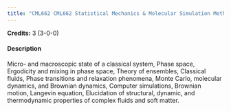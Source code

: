 ```yaml
---
title: "CML662 CML662 Statistical Mechanics & Molecular Simulation Methods"
---
```

**Credits:** 3 (3-0-0)

#### Description
Micro- and macroscopic state of a classical system, Phase space, Ergodicity and mixing in phase space, Theory of ensembles, Classical fluids, Phase transitions and relaxation phenomena, Monte Carlo, molecular dynamics, and Brownian dynamics, Computer simulations, Brownian motion, Langevin equation, Elucidation of structural, dynamic, and thermodynamic properties of complex fluids and soft matter.